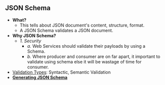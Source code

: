 ## JSON Schema
- **What?** 
  - This tells about JSON document's content, structure, format. 
  - A JSON Schema validates a JSON document.
- **Why JSON Schema?**
  - _1. Security_ 
    - _a._ Web Services should validate their payloads by using a Schema.
    - _b._ Where producer and consumer are on far apart, it important to validate using schema else it will be wastage of time for consumer. 
- [Validation Types](ValidationTypes): Syntactic, Semantic Validation
- **[Generating JSON Schema](Generating_JSON_Schema)**

